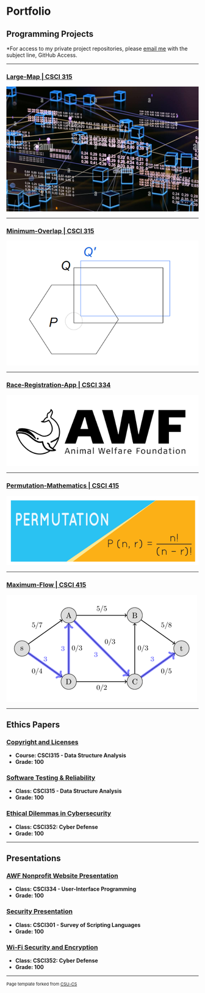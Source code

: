 Portfolio
=========

Programming Projects
--------------------

*For access to my private project repositories, please [email me](mailto:example@csustudent.net?subject=GitHub%20Access) with the subject line, GitHub Access.

---
### [Large-Map | CSCI 315](https://github.com/Sanchez-RickC137/Large-Map)

![Large-Map](images/Map.jpg)

---
### [Minimum-Overlap | CSCI 315](https://github.com/Sanchez-RickC137/Minimum-Overlap)

![Minimum-Overlap](images/MinOverlap.png)

---
### [Race-Registration-App | CSCI 334](https://github.com/Sanchez-RickC137/Race-Registration-App)

![Race-Registration-App](images/AWF_1.png)

---
### [Permutation-Mathematics | CSCI 415](https://github.com/Sanchez-RickC137/Permutation-Mathematics)

![Permutation-Mathematics](images/Permutation.png)

---
### [Maximum-Flow | CSCI 415](https://github.com/Sanchez-RickC137/Maximum-Flow)

![Maximum-Flow](images/MaxFlow.png)

---

Ethics Papers
-------------

### [Copyright and Licenses](https://github.com/Sanchez-RickC137/Sanchez-RickC137.github.io/blob/master/pdf/Copyright%20and%20Licenses.pdf)

-   **Course: CSCI315 - Data Structure Analysis**  
-   **Grade: 100**

### [Software Testing & Reliability](https://github.com/Sanchez-RickC137/Sanchez-RickC137.github.io/blob/master/pdf/Software%20Testing%20%26%20Reliability.pdf)

-   **Class: CSCI315 - Data Structure Analysis** 
-   **Grade: 100**

### [Ethical Dilemmas in Cybersecurity](https://github.com/Sanchez-RickC137/Sanchez-RickC137.github.io/blob/master/pdf/Ethical%20Dilemmas%20in%20Cybersecurity.pdf)

-   **Class: CSCI352: Cyber Defense** 
-   **Grade: 100**

---

Presentations
-------------

### [AWF Nonprofit Website Presentation](https://youtu.be/hcZogURE6EU/.)

- **Class: CSCI334 - User-Interface Programming** 
- **Grade: 100**


### [Security Presentation](https://youtu.be/17P3c9-l7XY/.)

- **Class: CSCI301 - Survey of Scripting Languages** 
- **Grade: 100**


### [Wi-Fi Security and Encryption](https://github.com/Sanchez-RickC137/Sanchez-RickC137.github.io/blob/master/pdf/Wi-FI%20Security%20and%20Encryption.pdf)

- **Class: CSCI352: Cyber Defense** 
- **Grade: 100**

---

<p style="font-size:11px">Page template forked from <a href="https://github.com/csu-cs/csci-portfolio">CSU-CS</a></p>
<!-- Remove above link if you don't want to attributive -->
